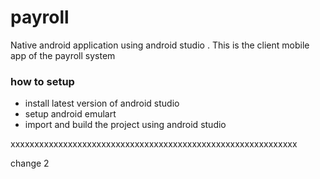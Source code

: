 # payroll
Native android application using android studio . This is the client mobile app of the payroll system

### how to setup

* install latest version of android studio
* setup android emulart
* import and build the project using android studio

xxxxxxxxxxxxxxxxxxxxxxxxxxxxxxxxxxxxxxxxxxxxxxxxxxxxxxxxxxxx



change 2 


